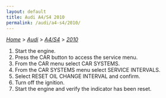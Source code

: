 ```yaml
---
layout: default
title: Audi A4/S4 2010
permalink: /audi/a4-s4/2010/
---
```

[*Home*](/) > [*Audi*](/audi/) > [*A4/S4*](/audi/a4-s4/) > [*2010*](/audi/a4-s4/2010/)

1. Start the engine.
2. Press the CAR button to access the service menu.
3. From the CAR menu select CAR SYSTEMS.
4. From the CAR SYSTEMS menu select SERVICE INTERVALS.
5. Select RESET OIL CHANGE INTERVAL and confirm.
6. Turn off the ignition.
7. Start the engine and verify the indicator has been reset.